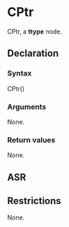<!-- This is an automatically generated file. Do not edit it manually. -->

# CPtr

CPtr, a **ttype** node.

## Declaration

### Syntax

CPtr()

### Arguments
None.

### Return values

None.

## ASR

<!-- Generate ASR using pickle. -->

## Restrictions

<!-- Generated from asr_verify.cpp. -->
None.